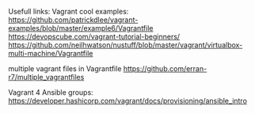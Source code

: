 Usefull links:
Vagrant cool examples:
https://github.com/patrickdlee/vagrant-examples/blob/master/example6/Vagrantfile
https://devopscube.com/vagrant-tutorial-beginners/
https://github.com/neilhwatson/nustuff/blob/master/vagrant/virtualbox-multi-machine/Vagrantfile

multiple vagrant files in Vagrantfile
https://github.com/erran-r7/multiple_vagrantfiles

Vagrant 4 Ansible groups:
https://developer.hashicorp.com/vagrant/docs/provisioning/ansible_intro